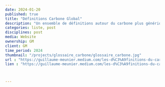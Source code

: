 ```yaml
---
date: 2024-01-20
published: true
title: "Définitions Carbone Global"
description: "Un ensemble de définitions autour du carbone plus générique que le glossaire"
categories: liste, post
disciplines: post
media: Website
ownership: GM
client: GM
time_period: 2024
thumbnail: "/projects/glossaire_carbone/glossaire_carbone.jpg"
url : "https://guillaume-meunier.medium.com/les-d%C3%A9finitions-du-carbone-37c38e8b51e3"
lien : "https://guillaume-meunier.medium.com/les-d%C3%A9finitions-du-carbone-37c38e8b51e3"



---
```

